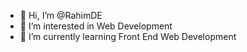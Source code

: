 - 👋 Hi, I’m @RahimDE
- 👀 I’m interested in Web Development
- 🌱 I’m currently learning Front End Web Development
